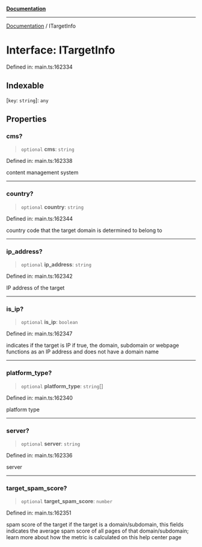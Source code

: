 [**Documentation**](../README.md)

***

[Documentation](../README.md) / ITargetInfo

# Interface: ITargetInfo

Defined in: main.ts:162334

## Indexable

\[`key`: `string`\]: `any`

## Properties

### cms?

> `optional` **cms**: `string`

Defined in: main.ts:162338

content management system

***

### country?

> `optional` **country**: `string`

Defined in: main.ts:162344

country code that the target domain is determined to belong to

***

### ip\_address?

> `optional` **ip\_address**: `string`

Defined in: main.ts:162342

IP address of the target

***

### is\_ip?

> `optional` **is\_ip**: `boolean`

Defined in: main.ts:162347

indicates if the target is IP
if true, the domain, subdomain or webpage functions as an IP address and does not have a domain name

***

### platform\_type?

> `optional` **platform\_type**: `string`[]

Defined in: main.ts:162340

platform type

***

### server?

> `optional` **server**: `string`

Defined in: main.ts:162336

server

***

### target\_spam\_score?

> `optional` **target\_spam\_score**: `number`

Defined in: main.ts:162351

spam score of the target
if the target is a domain/subdomain, this fields indicates the average spam score of all pages of that domain/subdomain;
learn more about how the metric is calculated on this help center page
